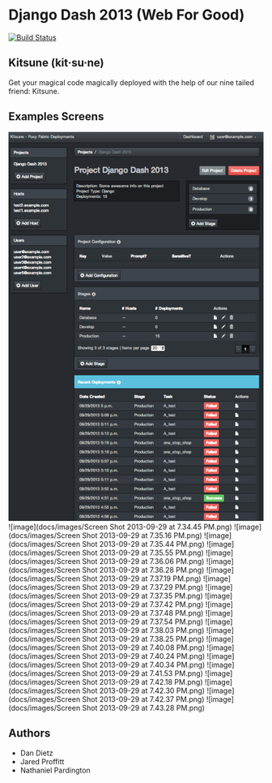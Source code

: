Django Dash 2013 (Web For Good)
================

[![Build Status](https://travis-ci.org/worthwhile/django_dash_2013.png?branch=master)](https://travis-ci.org/worthwhile/django_dash_2013)

## Kitsune (kit·su·ne)

Get your magical code magically deployed with the help of our nine tailed friend: Kitsune. 

## Examples Screens

![image](docs/images/project_dashboard.png)
![image](docs/images/Screen Shot 2013-09-29 at 7.34.45 PM.png)
![image](docs/images/Screen Shot 2013-09-29 at 7.35.16 PM.png)
![image](docs/images/Screen Shot 2013-09-29 at 7.35.44 PM.png)
![image](docs/images/Screen Shot 2013-09-29 at 7.35.55 PM.png)
![image](docs/images/Screen Shot 2013-09-29 at 7.36.06 PM.png)
![image](docs/images/Screen Shot 2013-09-29 at 7.36.28 PM.png)
![image](docs/images/Screen Shot 2013-09-29 at 7.37.19 PM.png)
![image](docs/images/Screen Shot 2013-09-29 at 7.37.29 PM.png)
![image](docs/images/Screen Shot 2013-09-29 at 7.37.35 PM.png)
![image](docs/images/Screen Shot 2013-09-29 at 7.37.42 PM.png)
![image](docs/images/Screen Shot 2013-09-29 at 7.37.48 PM.png)
![image](docs/images/Screen Shot 2013-09-29 at 7.37.54 PM.png)
![image](docs/images/Screen Shot 2013-09-29 at 7.38.03 PM.png)
![image](docs/images/Screen Shot 2013-09-29 at 7.38.25 PM.png)
![image](docs/images/Screen Shot 2013-09-29 at 7.40.08 PM.png)
![image](docs/images/Screen Shot 2013-09-29 at 7.40.24 PM.png)
![image](docs/images/Screen Shot 2013-09-29 at 7.40.34 PM.png)
![image](docs/images/Screen Shot 2013-09-29 at 7.41.53 PM.png)
![image](docs/images/Screen Shot 2013-09-29 at 7.42.18 PM.png)
![image](docs/images/Screen Shot 2013-09-29 at 7.42.30 PM.png)
![image](docs/images/Screen Shot 2013-09-29 at 7.42.37 PM.png)
![image](docs/images/Screen Shot 2013-09-29 at 7.43.28 PM.png)

## Authors

- Dan Dietz
- Jared Proffitt
- Nathaniel Pardington

